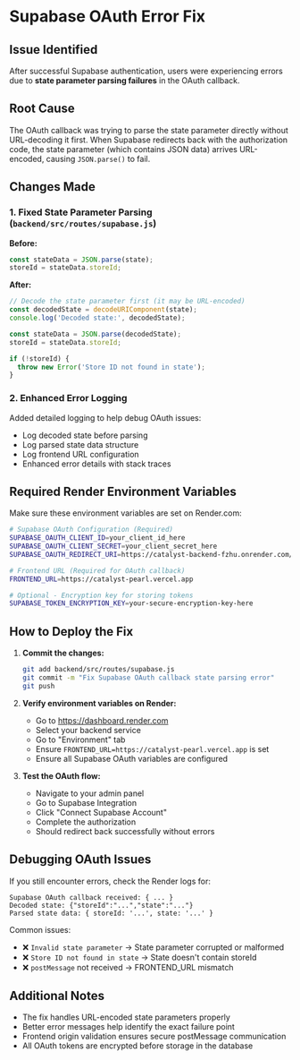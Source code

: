 # Supabase OAuth Error Fix

## Issue Identified
After successful Supabase authentication, users were experiencing errors due to **state parameter parsing failures** in the OAuth callback.

## Root Cause
The OAuth callback was trying to parse the state parameter directly without URL-decoding it first. When Supabase redirects back with the authorization code, the state parameter (which contains JSON data) arrives URL-encoded, causing `JSON.parse()` to fail.

## Changes Made

### 1. Fixed State Parameter Parsing (`backend/src/routes/supabase.js`)
**Before:**
```javascript
const stateData = JSON.parse(state);
storeId = stateData.storeId;
```

**After:**
```javascript
// Decode the state parameter first (it may be URL-encoded)
const decodedState = decodeURIComponent(state);
console.log('Decoded state:', decodedState);

const stateData = JSON.parse(decodedState);
storeId = stateData.storeId;

if (!storeId) {
  throw new Error('Store ID not found in state');
}
```

### 2. Enhanced Error Logging
Added detailed logging to help debug OAuth issues:
- Log decoded state before parsing
- Log parsed state data structure
- Log frontend URL configuration
- Enhanced error details with stack traces

## Required Render Environment Variables

Make sure these environment variables are set on Render.com:

```bash
# Supabase OAuth Configuration (Required)
SUPABASE_OAUTH_CLIENT_ID=your_client_id_here
SUPABASE_OAUTH_CLIENT_SECRET=your_client_secret_here
SUPABASE_OAUTH_REDIRECT_URI=https://catalyst-backend-fzhu.onrender.com/api/supabase/callback

# Frontend URL (Required for OAuth callback)
FRONTEND_URL=https://catalyst-pearl.vercel.app

# Optional - Encryption key for storing tokens
SUPABASE_TOKEN_ENCRYPTION_KEY=your-secure-encryption-key-here
```

## How to Deploy the Fix

1. **Commit the changes:**
   ```bash
   git add backend/src/routes/supabase.js
   git commit -m "Fix Supabase OAuth callback state parsing error"
   git push
   ```

2. **Verify environment variables on Render:**
   - Go to https://dashboard.render.com
   - Select your backend service
   - Go to "Environment" tab
   - Ensure `FRONTEND_URL=https://catalyst-pearl.vercel.app` is set
   - Ensure all Supabase OAuth variables are configured

3. **Test the OAuth flow:**
   - Navigate to your admin panel
   - Go to Supabase Integration
   - Click "Connect Supabase Account"
   - Complete the authorization
   - Should redirect back successfully without errors

## Debugging OAuth Issues

If you still encounter errors, check the Render logs for:
```
Supabase OAuth callback received: { ... }
Decoded state: {"storeId":"...","state":"..."}
Parsed state data: { storeId: '...', state: '...' }
```

Common issues:
- ❌ `Invalid state parameter` → State parameter corrupted or malformed
- ❌ `Store ID not found in state` → State doesn't contain storeId
- ❌ `postMessage` not received → FRONTEND_URL mismatch

## Additional Notes

- The fix handles URL-encoded state parameters properly
- Better error messages help identify the exact failure point
- Frontend origin validation ensures secure postMessage communication
- All OAuth tokens are encrypted before storage in the database
